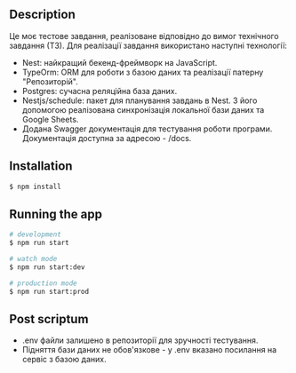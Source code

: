## Description

Це моє тестове завдання, реалізоване відповідно до вимог технічного завдання (ТЗ). Для реалізації завдання використано наступні технології:

- Nest: найкращий бекенд-фреймворк на JavaScript.
- TypeOrm: ORM для роботи з базою даних та реалізації патерну "Репозиторій".
- Postgres: сучасна реляційна база даних.
- Nestjs/schedule: пакет для планування завдань в Nest. З його допомогою реалізована синхронізація локальної бази даних та Google Sheets.
- Додана Swagger документація для тестування роботи програми. Документація доступна за адресою - /docs.
## Installation

```bash
$ npm install
```

## Running the app

```bash
# development
$ npm run start

# watch mode
$ npm run start:dev

# production mode
$ npm run start:prod
```

## Post scriptum
- .env файли залишено в репозиторії для зручності тестування.
- Підняття бази даних не обов'язкове - у .env вказано посилання на сервіс з базою даних.